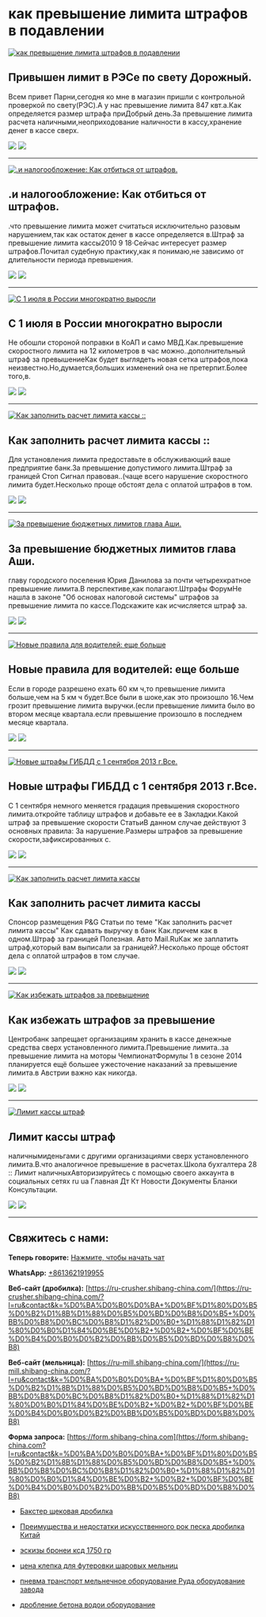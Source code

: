 # как превышение лимита штрафов в подавлении

<a href="https://swt.shibang-china.com/?l=ru&img&k=%D0%BA%D0%B0%D0%BA+%D0%BF%D1%80%D0%B5%D0%B2%D1%8B%D1%88%D0%B5%D0%BD%D0%B8%D0%B5+%D0%BB%D0%B8%D0%BC%D0%B8%D1%82%D0%B0+%D1%88%D1%82%D1%80%D0%B0%D1%84%D0%BE%D0%B2+%D0%B2+%D0%BF%D0%BE%D0%B4%D0%B0%D0%B2%D0%BB%D0%B5%D0%BD%D0%B8%D0%B8" target="_blank">![как превышение лимита штрафов в подавлении](http://static.shibang-china.com/all-800x300/1027.jpg)</a>

## Привышен лимит в РЭСе по свету Дорожный.
Всем привет Парни,сегодня ко мне в магазин пришли с контрольной проверкой по свету(РЭС).А у нас превышение лимита 847 квт.а.Как определяется размер штрафа приДобрый день.За превышение лимита расчета наличными,неоприходование наличности в кассу,хранение денег в кассе сверх.


<a href="https://whatsapp.shibangsoft.com/WhatsApp.php" target="_blank" title="WhatsApp">![](http://static.shibang-china.com/icon/whatsapp.png)</a> <a href="https://swt.shibang-china.com/?l=ru&icon&k=%D0%BA%D0%B0%D0%BA+%D0%BF%D1%80%D0%B5%D0%B2%D1%8B%D1%88%D0%B5%D0%BD%D0%B8%D0%B5+%D0%BB%D0%B8%D0%BC%D0%B8%D1%82%D0%B0+%D1%88%D1%82%D1%80%D0%B0%D1%84%D0%BE%D0%B2+%D0%B2+%D0%BF%D0%BE%D0%B4%D0%B0%D0%B2%D0%BB%D0%B5%D0%BD%D0%B8%D0%B8" target="_blank">![](http://static.shibang-china.com/icon/chat-ru.png)</a>

---

<a href="https://swt.shibang-china.com/?l=ru&img&k=%D0%BA%D0%B0%D0%BA+%D0%BF%D1%80%D0%B5%D0%B2%D1%8B%D1%88%D0%B5%D0%BD%D0%B8%D0%B5+%D0%BB%D0%B8%D0%BC%D0%B8%D1%82%D0%B0+%D1%88%D1%82%D1%80%D0%B0%D1%84%D0%BE%D0%B2+%D0%B2+%D0%BF%D0%BE%D0%B4%D0%B0%D0%B2%D0%BB%D0%B5%D0%BD%D0%B8%D0%B8" target="_blank">![.и налогообложение: Как отбиться от штрафов.](http://static.shibang-china.com/all-800x300/115.jpg)</a>

## .и налогообложение: Как отбиться от штрафов.
.что превышение лимита может считаться исключительно разовым нарушением,так как остаток денег в кассе определяется в.Штраф за превышение лимита кассы2010 9 18·Сейчас интересует размер штрафов.Почитал судебную практику,как я понимаю,не зависимо от длительности периода превышения.


<a href="https://whatsapp.shibangsoft.com/WhatsApp.php" target="_blank" title="WhatsApp">![](http://static.shibang-china.com/icon/whatsapp.png)</a> <a href="https://swt.shibang-china.com/?l=ru&icon&k=%D0%BA%D0%B0%D0%BA+%D0%BF%D1%80%D0%B5%D0%B2%D1%8B%D1%88%D0%B5%D0%BD%D0%B8%D0%B5+%D0%BB%D0%B8%D0%BC%D0%B8%D1%82%D0%B0+%D1%88%D1%82%D1%80%D0%B0%D1%84%D0%BE%D0%B2+%D0%B2+%D0%BF%D0%BE%D0%B4%D0%B0%D0%B2%D0%BB%D0%B5%D0%BD%D0%B8%D0%B8" target="_blank">![](http://static.shibang-china.com/icon/chat-ru.png)</a>

---

<a href="https://swt.shibang-china.com/?l=ru&img&k=%D0%BA%D0%B0%D0%BA+%D0%BF%D1%80%D0%B5%D0%B2%D1%8B%D1%88%D0%B5%D0%BD%D0%B8%D0%B5+%D0%BB%D0%B8%D0%BC%D0%B8%D1%82%D0%B0+%D1%88%D1%82%D1%80%D0%B0%D1%84%D0%BE%D0%B2+%D0%B2+%D0%BF%D0%BE%D0%B4%D0%B0%D0%B2%D0%BB%D0%B5%D0%BD%D0%B8%D0%B8" target="_blank">![С 1 июля в России многократно выросли](http://static.shibang-china.com/all-800x300/1087.jpg)</a>

## С 1 июля в России многократно выросли
Не обошли стороной поправки в КоАП и само МВД.Как.превышение скоростного лимита на 12 километров в час можно..дополнительный штраф за превышениеКак будет выглядеть новая сетка штрафов,пока неизвестно.Но,думается,больших изменений она не претерпит.Более того,в.


<a href="https://whatsapp.shibangsoft.com/WhatsApp.php" target="_blank" title="WhatsApp">![](http://static.shibang-china.com/icon/whatsapp.png)</a> <a href="https://swt.shibang-china.com/?l=ru&icon&k=%D0%BA%D0%B0%D0%BA+%D0%BF%D1%80%D0%B5%D0%B2%D1%8B%D1%88%D0%B5%D0%BD%D0%B8%D0%B5+%D0%BB%D0%B8%D0%BC%D0%B8%D1%82%D0%B0+%D1%88%D1%82%D1%80%D0%B0%D1%84%D0%BE%D0%B2+%D0%B2+%D0%BF%D0%BE%D0%B4%D0%B0%D0%B2%D0%BB%D0%B5%D0%BD%D0%B8%D0%B8" target="_blank">![](http://static.shibang-china.com/icon/chat-ru.png)</a>

---

<a href="https://swt.shibang-china.com/?l=ru&img&k=%D0%BA%D0%B0%D0%BA+%D0%BF%D1%80%D0%B5%D0%B2%D1%8B%D1%88%D0%B5%D0%BD%D0%B8%D0%B5+%D0%BB%D0%B8%D0%BC%D0%B8%D1%82%D0%B0+%D1%88%D1%82%D1%80%D0%B0%D1%84%D0%BE%D0%B2+%D0%B2+%D0%BF%D0%BE%D0%B4%D0%B0%D0%B2%D0%BB%D0%B5%D0%BD%D0%B8%D0%B8" target="_blank">![Как заполнить расчет лимита кассы ::](http://static.shibang-china.com/all-800x300/1229.jpg)</a>

## Как заполнить расчет лимита кассы ::
Для установления лимита предоставьте в обслуживающий ваше предприятие банк.За превышение допустимого лимита.Штраф за границей Стоп Сигнал правовая..(чаще всего нарушение скоростного лимита будет.Несколько проще обстоят дела с оплатой штрафов в том.


<a href="https://whatsapp.shibangsoft.com/WhatsApp.php" target="_blank" title="WhatsApp">![](http://static.shibang-china.com/icon/whatsapp.png)</a> <a href="https://swt.shibang-china.com/?l=ru&icon&k=%D0%BA%D0%B0%D0%BA+%D0%BF%D1%80%D0%B5%D0%B2%D1%8B%D1%88%D0%B5%D0%BD%D0%B8%D0%B5+%D0%BB%D0%B8%D0%BC%D0%B8%D1%82%D0%B0+%D1%88%D1%82%D1%80%D0%B0%D1%84%D0%BE%D0%B2+%D0%B2+%D0%BF%D0%BE%D0%B4%D0%B0%D0%B2%D0%BB%D0%B5%D0%BD%D0%B8%D0%B8" target="_blank">![](http://static.shibang-china.com/icon/chat-ru.png)</a>

---

<a href="https://swt.shibang-china.com/?l=ru&img&k=%D0%BA%D0%B0%D0%BA+%D0%BF%D1%80%D0%B5%D0%B2%D1%8B%D1%88%D0%B5%D0%BD%D0%B8%D0%B5+%D0%BB%D0%B8%D0%BC%D0%B8%D1%82%D0%B0+%D1%88%D1%82%D1%80%D0%B0%D1%84%D0%BE%D0%B2+%D0%B2+%D0%BF%D0%BE%D0%B4%D0%B0%D0%B2%D0%BB%D0%B5%D0%BD%D0%B8%D0%B8" target="_blank">![За превышение бюджетных лимитов глава Аши.](http://static.shibang-china.com/all-800x300/774.jpg)</a>

## За превышение бюджетных лимитов глава Аши.
главу городского поселения Юрия Данилова за почти четырехкратное превышение лимита.В перспективе,как полагают.Штрафы ФорумНе нашла в законе "Об основах налоговой системы" штрафов за превышение лимита по кассе.Подскажите как исчисляется штраф за.


<a href="https://whatsapp.shibangsoft.com/WhatsApp.php" target="_blank" title="WhatsApp">![](http://static.shibang-china.com/icon/whatsapp.png)</a> <a href="https://swt.shibang-china.com/?l=ru&icon&k=%D0%BA%D0%B0%D0%BA+%D0%BF%D1%80%D0%B5%D0%B2%D1%8B%D1%88%D0%B5%D0%BD%D0%B8%D0%B5+%D0%BB%D0%B8%D0%BC%D0%B8%D1%82%D0%B0+%D1%88%D1%82%D1%80%D0%B0%D1%84%D0%BE%D0%B2+%D0%B2+%D0%BF%D0%BE%D0%B4%D0%B0%D0%B2%D0%BB%D0%B5%D0%BD%D0%B8%D0%B8" target="_blank">![](http://static.shibang-china.com/icon/chat-ru.png)</a>

---

<a href="https://swt.shibang-china.com/?l=ru&img&k=%D0%BA%D0%B0%D0%BA+%D0%BF%D1%80%D0%B5%D0%B2%D1%8B%D1%88%D0%B5%D0%BD%D0%B8%D0%B5+%D0%BB%D0%B8%D0%BC%D0%B8%D1%82%D0%B0+%D1%88%D1%82%D1%80%D0%B0%D1%84%D0%BE%D0%B2+%D0%B2+%D0%BF%D0%BE%D0%B4%D0%B0%D0%B2%D0%BB%D0%B5%D0%BD%D0%B8%D0%B8" target="_blank">![Новые правила для водителей: еще больше](http://static.shibang-china.com/all-800x300/957.jpg)</a>

## Новые правила для водителей: еще больше
Если в городе разрешено ехать 60 км ч,то превышение лимита больше,чем на 5 км ч будет.Все были в шоке,как это произошло 16.Чем грозит превышение лимита выручки.(если превышение лимита было во втором месяце квартала.если превышение произошло в последнем месяце квартала.


<a href="https://whatsapp.shibangsoft.com/WhatsApp.php" target="_blank" title="WhatsApp">![](http://static.shibang-china.com/icon/whatsapp.png)</a> <a href="https://swt.shibang-china.com/?l=ru&icon&k=%D0%BA%D0%B0%D0%BA+%D0%BF%D1%80%D0%B5%D0%B2%D1%8B%D1%88%D0%B5%D0%BD%D0%B8%D0%B5+%D0%BB%D0%B8%D0%BC%D0%B8%D1%82%D0%B0+%D1%88%D1%82%D1%80%D0%B0%D1%84%D0%BE%D0%B2+%D0%B2+%D0%BF%D0%BE%D0%B4%D0%B0%D0%B2%D0%BB%D0%B5%D0%BD%D0%B8%D0%B8" target="_blank">![](http://static.shibang-china.com/icon/chat-ru.png)</a>

---

<a href="https://swt.shibang-china.com/?l=ru&img&k=%D0%BA%D0%B0%D0%BA+%D0%BF%D1%80%D0%B5%D0%B2%D1%8B%D1%88%D0%B5%D0%BD%D0%B8%D0%B5+%D0%BB%D0%B8%D0%BC%D0%B8%D1%82%D0%B0+%D1%88%D1%82%D1%80%D0%B0%D1%84%D0%BE%D0%B2+%D0%B2+%D0%BF%D0%BE%D0%B4%D0%B0%D0%B2%D0%BB%D0%B5%D0%BD%D0%B8%D0%B8" target="_blank">![Новые штрафы ГИБДД с 1 сентября 2013 г.Все.](http://static.shibang-china.com/all-800x300/145.jpg)</a>

## Новые штрафы ГИБДД с 1 сентября 2013 г.Все.
С 1 сентября немного меняется градация превышения скоростного лимита.откройте таблицу штрафов и добавьте ее в Закладки.Какой штраф за превышение скорости СтатьиВ данном случае действуют 3 основных правила: За нарушение.Размеры штрафов за превышение скорости,зафиксированных с.


<a href="https://whatsapp.shibangsoft.com/WhatsApp.php" target="_blank" title="WhatsApp">![](http://static.shibang-china.com/icon/whatsapp.png)</a> <a href="https://swt.shibang-china.com/?l=ru&icon&k=%D0%BA%D0%B0%D0%BA+%D0%BF%D1%80%D0%B5%D0%B2%D1%8B%D1%88%D0%B5%D0%BD%D0%B8%D0%B5+%D0%BB%D0%B8%D0%BC%D0%B8%D1%82%D0%B0+%D1%88%D1%82%D1%80%D0%B0%D1%84%D0%BE%D0%B2+%D0%B2+%D0%BF%D0%BE%D0%B4%D0%B0%D0%B2%D0%BB%D0%B5%D0%BD%D0%B8%D0%B8" target="_blank">![](http://static.shibang-china.com/icon/chat-ru.png)</a>

---

<a href="https://swt.shibang-china.com/?l=ru&img&k=%D0%BA%D0%B0%D0%BA+%D0%BF%D1%80%D0%B5%D0%B2%D1%8B%D1%88%D0%B5%D0%BD%D0%B8%D0%B5+%D0%BB%D0%B8%D0%BC%D0%B8%D1%82%D0%B0+%D1%88%D1%82%D1%80%D0%B0%D1%84%D0%BE%D0%B2+%D0%B2+%D0%BF%D0%BE%D0%B4%D0%B0%D0%B2%D0%BB%D0%B5%D0%BD%D0%B8%D0%B8" target="_blank">![Как заполнить расчет лимита кассы](http://static.shibang-china.com/all-800x300/711.jpg)</a>

## Как заполнить расчет лимита кассы
Спонсор размещения P&G Статьи по теме "Как заполнить расчет лимита кассы" Как сдавать выручку в банк Как.причем как в одном.Штраф за границей Полезная. Авто Mail.RuКак же заплатить штраф,который вам выписали за границей?.Несколько проще обстоят дела с оплатой штрафов в том случае.


<a href="https://whatsapp.shibangsoft.com/WhatsApp.php" target="_blank" title="WhatsApp">![](http://static.shibang-china.com/icon/whatsapp.png)</a> <a href="https://swt.shibang-china.com/?l=ru&icon&k=%D0%BA%D0%B0%D0%BA+%D0%BF%D1%80%D0%B5%D0%B2%D1%8B%D1%88%D0%B5%D0%BD%D0%B8%D0%B5+%D0%BB%D0%B8%D0%BC%D0%B8%D1%82%D0%B0+%D1%88%D1%82%D1%80%D0%B0%D1%84%D0%BE%D0%B2+%D0%B2+%D0%BF%D0%BE%D0%B4%D0%B0%D0%B2%D0%BB%D0%B5%D0%BD%D0%B8%D0%B8" target="_blank">![](http://static.shibang-china.com/icon/chat-ru.png)</a>

---

<a href="https://swt.shibang-china.com/?l=ru&img&k=%D0%BA%D0%B0%D0%BA+%D0%BF%D1%80%D0%B5%D0%B2%D1%8B%D1%88%D0%B5%D0%BD%D0%B8%D0%B5+%D0%BB%D0%B8%D0%BC%D0%B8%D1%82%D0%B0+%D1%88%D1%82%D1%80%D0%B0%D1%84%D0%BE%D0%B2+%D0%B2+%D0%BF%D0%BE%D0%B4%D0%B0%D0%B2%D0%BB%D0%B5%D0%BD%D0%B8%D0%B8" target="_blank">![Как избежать штрафов за превышение](http://static.shibang-china.com/all-800x300/1102.jpg)</a>

## Как избежать штрафов за превышение
Центробанк запрещает организациям хранить в кассе денежные средства сверх установленного лимита.Превышение лимита..за превышение лимита на моторы ЧемпионатФормулы 1 в сезоне 2014 планируется ещё большее ужесточение наказаний за превышение лимита.в Австрии важно как никогда.


<a href="https://whatsapp.shibangsoft.com/WhatsApp.php" target="_blank" title="WhatsApp">![](http://static.shibang-china.com/icon/whatsapp.png)</a> <a href="https://swt.shibang-china.com/?l=ru&icon&k=%D0%BA%D0%B0%D0%BA+%D0%BF%D1%80%D0%B5%D0%B2%D1%8B%D1%88%D0%B5%D0%BD%D0%B8%D0%B5+%D0%BB%D0%B8%D0%BC%D0%B8%D1%82%D0%B0+%D1%88%D1%82%D1%80%D0%B0%D1%84%D0%BE%D0%B2+%D0%B2+%D0%BF%D0%BE%D0%B4%D0%B0%D0%B2%D0%BB%D0%B5%D0%BD%D0%B8%D0%B8" target="_blank">![](http://static.shibang-china.com/icon/chat-ru.png)</a>

---

<a href="https://swt.shibang-china.com/?l=ru&img&k=%D0%BA%D0%B0%D0%BA+%D0%BF%D1%80%D0%B5%D0%B2%D1%8B%D1%88%D0%B5%D0%BD%D0%B8%D0%B5+%D0%BB%D0%B8%D0%BC%D0%B8%D1%82%D0%B0+%D1%88%D1%82%D1%80%D0%B0%D1%84%D0%BE%D0%B2+%D0%B2+%D0%BF%D0%BE%D0%B4%D0%B0%D0%B2%D0%BB%D0%B5%D0%BD%D0%B8%D0%B8" target="_blank">![Лимит кассы штраф](http://static.shibang-china.com/all-800x300/978.jpg)</a>

## Лимит кассы штраф
наличнымиденьгами с другими организациями сверх установленного лимита.В.что аналогичное превышение в расчетах.Школа бухгалтера 28 :: Лимит наличныхАвторизируйтесь с помощью своего аккаунта в социальных сетях ru ua Главная Дт Кт Новости Документы Бланки Консультации.


<a href="https://whatsapp.shibangsoft.com/WhatsApp.php" target="_blank" title="WhatsApp">![](http://static.shibang-china.com/icon/whatsapp.png)</a> <a href="https://swt.shibang-china.com/?l=ru&icon&k=%D0%BA%D0%B0%D0%BA+%D0%BF%D1%80%D0%B5%D0%B2%D1%8B%D1%88%D0%B5%D0%BD%D0%B8%D0%B5+%D0%BB%D0%B8%D0%BC%D0%B8%D1%82%D0%B0+%D1%88%D1%82%D1%80%D0%B0%D1%84%D0%BE%D0%B2+%D0%B2+%D0%BF%D0%BE%D0%B4%D0%B0%D0%B2%D0%BB%D0%B5%D0%BD%D0%B8%D0%B8" target="_blank">![](http://static.shibang-china.com/icon/chat-ru.png)</a>

---
## Свяжитесь с нами:

**Теперь говорите:** [Нажмите, чтобы начать чат](https://swt.shibang-china.com?l=ru&contact&k=%D0%BA%D0%B0%D0%BA+%D0%BF%D1%80%D0%B5%D0%B2%D1%8B%D1%88%D0%B5%D0%BD%D0%B8%D0%B5+%D0%BB%D0%B8%D0%BC%D0%B8%D1%82%D0%B0+%D1%88%D1%82%D1%80%D0%B0%D1%84%D0%BE%D0%B2+%D0%B2+%D0%BF%D0%BE%D0%B4%D0%B0%D0%B2%D0%BB%D0%B5%D0%BD%D0%B8%D0%B8)

**WhatsApp:**  [+8613621919955](https://whatsapp.shibangsoft.com/WhatsApp.php)

**Веб-сайт (дробилка):** [https://ru-crusher.shibang-china.com/](https://ru-crusher.shibang-china.com/?l=ru&contact&k=%D0%BA%D0%B0%D0%BA+%D0%BF%D1%80%D0%B5%D0%B2%D1%8B%D1%88%D0%B5%D0%BD%D0%B8%D0%B5+%D0%BB%D0%B8%D0%BC%D0%B8%D1%82%D0%B0+%D1%88%D1%82%D1%80%D0%B0%D1%84%D0%BE%D0%B2+%D0%B2+%D0%BF%D0%BE%D0%B4%D0%B0%D0%B2%D0%BB%D0%B5%D0%BD%D0%B8%D0%B8)

**Веб-сайт (мельница):** [https://ru-mill.shibang-china.com/](https://ru-mill.shibang-china.com/?l=ru&contact&k=%D0%BA%D0%B0%D0%BA+%D0%BF%D1%80%D0%B5%D0%B2%D1%8B%D1%88%D0%B5%D0%BD%D0%B8%D0%B5+%D0%BB%D0%B8%D0%BC%D0%B8%D1%82%D0%B0+%D1%88%D1%82%D1%80%D0%B0%D1%84%D0%BE%D0%B2+%D0%B2+%D0%BF%D0%BE%D0%B4%D0%B0%D0%B2%D0%BB%D0%B5%D0%BD%D0%B8%D0%B8)

**Форма запроса:** [https://form.shibang-china.com](https://form.shibang-china.com?l=ru&contact&k=%D0%BA%D0%B0%D0%BA+%D0%BF%D1%80%D0%B5%D0%B2%D1%8B%D1%88%D0%B5%D0%BD%D0%B8%D0%B5+%D0%BB%D0%B8%D0%BC%D0%B8%D1%82%D0%B0+%D1%88%D1%82%D1%80%D0%B0%D1%84%D0%BE%D0%B2+%D0%B2+%D0%BF%D0%BE%D0%B4%D0%B0%D0%B2%D0%BB%D0%B5%D0%BD%D0%B8%D0%B8)

* [Бакстер щековая дробилка](../104/%D0%91%D0%B0%D0%BA%D1%81%D1%82%D0%B5%D1%80%20%D1%89%D0%B5%D0%BA%D0%BE%D0%B2%D0%B0%D1%8F%20%D0%B4%D1%80%D0%BE%D0%B1%D0%B8%D0%BB%D0%BA%D0%B0.md)

* [Преимущества и недостатки искусственного рок песка дробилка Китай](../96/%D0%9F%D1%80%D0%B5%D0%B8%D0%BC%D1%83%D1%89%D0%B5%D1%81%D1%82%D0%B2%D0%B0%20%D0%B8%20%D0%BD%D0%B5%D0%B4%D0%BE%D1%81%D1%82%D0%B0%D1%82%D0%BA%D0%B8%20%D0%B8%D1%81%D0%BA%D1%83%D1%81%D1%81%D1%82%D0%B2%D0%B5%D0%BD%D0%BD%D0%BE%D0%B3%D0%BE%20%D1%80%D0%BE%D0%BA%20%D0%BF%D0%B5%D1%81%D0%BA%D0%B0%20%D0%B4%D1%80%D0%BE%D0%B1%D0%B8%D0%BB%D0%BA%D0%B0%20%D0%9A%D0%B8%D1%82%D0%B0%D0%B9.md)

* [эскизы бронеи ксд 1750 гр](../103/%D1%8D%D1%81%D0%BA%D0%B8%D0%B7%D1%8B%20%D0%B1%D1%80%D0%BE%D0%BD%D0%B5%D0%B8%20%D0%BA%D1%81%D0%B4%201750%20%D0%B3%D1%80.md)

* [цена клепка для футеровки шаровых мельниц](../94/%D1%86%D0%B5%D0%BD%D0%B0%20%D0%BA%D0%BB%D0%B5%D0%BF%D0%BA%D0%B0%20%D0%B4%D0%BB%D1%8F%20%D1%84%D1%83%D1%82%D0%B5%D1%80%D0%BE%D0%B2%D0%BA%D0%B8%20%D1%88%D0%B0%D1%80%D0%BE%D0%B2%D1%8B%D1%85%20%D0%BC%D0%B5%D0%BB%D1%8C%D0%BD%D0%B8%D1%86.md)

* [пневма транспорт мельнечное оборудование Руда оборудование завода](../96/%D0%BF%D0%BD%D0%B5%D0%B2%D0%BC%D0%B0%20%D1%82%D1%80%D0%B0%D0%BD%D1%81%D0%BF%D0%BE%D1%80%D1%82%20%D0%BC%D0%B5%D0%BB%D1%8C%D0%BD%D0%B5%D1%87%D0%BD%D0%BE%D0%B5%20%D0%BE%D0%B1%D0%BE%D1%80%D1%83%D0%B4%D0%BE%D0%B2%D0%B0%D0%BD%D0%B8%D0%B5%20%D0%A0%D1%83%D0%B4%D0%B0%20%D0%BE%D0%B1%D0%BE%D1%80%D1%83%D0%B4%D0%BE%D0%B2%D0%B0%D0%BD%D0%B8%D0%B5%20%D0%B7%D0%B0%D0%B2%D0%BE%D0%B4%D0%B0.md)

* [дробление бетона водои оборудование](../92/%D0%B4%D1%80%D0%BE%D0%B1%D0%BB%D0%B5%D0%BD%D0%B8%D0%B5%20%D0%B1%D0%B5%D1%82%D0%BE%D0%BD%D0%B0%20%D0%B2%D0%BE%D0%B4%D0%BE%D0%B8%20%D0%BE%D0%B1%D0%BE%D1%80%D1%83%D0%B4%D0%BE%D0%B2%D0%B0%D0%BD%D0%B8%D0%B5.md)
